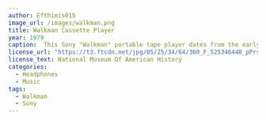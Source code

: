 ```yaml
---
author: Efthimis015
image_url: /images/walkman.png
title: Walkman Cassette Player 
year: 1979
caption:  This Sony "Walkman" portable tape player dates from the early 1980s. Originally introduced in 1979 as the “Soundabout,” two people could listen simultaneously while a small microphone permitted them to converse without removing their headsets. Powered by a 9-volt battery, the recorder sold well until the decline of the cassette format in the mid 2000s.
license_url: "https://t3.ftcdn.net/jpg/05/25/34/64/360_F_525346448_pPrshJQ3oOSpIx5pkh69Gmhuk9XwPP9a.jpg"
license_text: National Museum Of American History
categories:
  - Headphones
  - Music
tags:
  - Walkman
  - Sony
---
```

